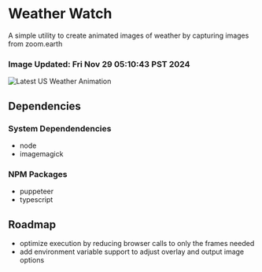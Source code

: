 # Weather Watch

A simple utility to create animated images of weather by capturing images from zoom.earth

### Image Updated: Fri Nov 29 05:10:43 PST 2024

![Latest US Weather Animation](animations/2024-11-29.webp)

## Dependencies
### System Dependendencies
* node
* imagemagick
### NPM Packages
* puppeteer
* typescript

## Roadmap
* optimize execution by reducing browser calls to only the frames needed
* add environment variable support to adjust overlay and output image options
